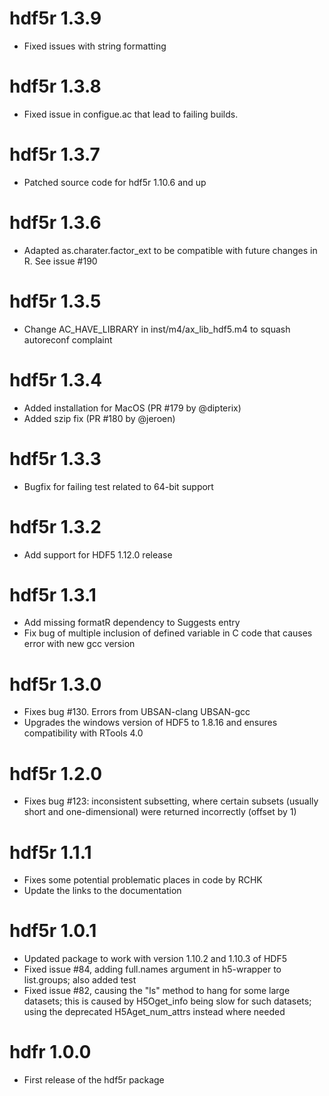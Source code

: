 # hdf5r 1.3.9
- Fixed issues with string formatting

# hdf5r 1.3.8
- Fixed issue in configue.ac that lead to failing builds.

# hdf5r 1.3.7
- Patched source code for hdf5r 1.10.6 and up

# hdf5r 1.3.6
- Adapted as.charater.factor_ext to be compatible with future changes in R. See issue #190

# hdf5r 1.3.5
- Change AC_HAVE_LIBRARY in inst/m4/ax_lib_hdf5.m4 to squash autoreconf complaint

# hdf5r 1.3.4
- Added installation for MacOS (PR #179 by @dipterix)
- Added szip fix (PR #180 by @jeroen)

# hdf5r 1.3.3
- Bugfix for failing test related to 64-bit support

# hdf5r 1.3.2
- Add support for HDF5 1.12.0 release

# hdf5r 1.3.1
- Add missing formatR dependency to Suggests entry
- Fix bug of multiple inclusion of defined variable in C code that causes error with new gcc version

# hdf5r 1.3.0
- Fixes bug #130. Errors from UBSAN-clang UBSAN-gcc
- Upgrades the windows version of HDF5 to 1.8.16 and ensures compatibility with RTools 4.0

# hdf5r 1.2.0
- Fixes bug #123: inconsistent subsetting, where certain subsets (usually short and one-dimensional) were
  returned incorrectly (offset by 1)

# hdf5r 1.1.1
- Fixes some potential problematic places in code by RCHK
- Update the links to the documentation

# hdf5r 1.0.1
- Updated package to work with version 1.10.2 and 1.10.3 of HDF5
- Fixed issue #84, adding full.names argument in h5-wrapper to list.groups; also added test
- Fixed issue #82, causing the "ls" method to hang for some large datasets;
  this is caused by H5Oget_info being slow
  for such datasets; using the deprecated H5Aget_num_attrs instead where needed

# hdfr 1.0.0
- First release of the hdf5r package
